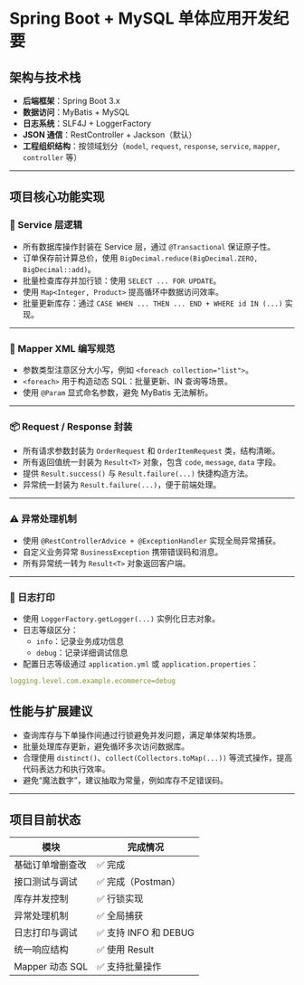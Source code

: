 # Spring Boot + MySQL 单体应用开发纪要

## 架构与技术栈

- **后端框架**：Spring Boot 3.x
- **数据访问**：MyBatis + MySQL
- **日志系统**：SLF4J + LoggerFactory
- **JSON 通信**：RestController + Jackson（默认）
- **工程组织结构**：按领域划分（`model`, `request`, `response`, `service`, `mapper`, `controller` 等）

---

## 项目核心功能实现

### 🧩 Service 层逻辑

- 所有数据库操作封装在 Service 层，通过 `@Transactional` 保证原子性。
- 订单保存前计算总价，使用 `BigDecimal.reduce(BigDecimal.ZERO, BigDecimal::add)`。
- 批量检查库存并加行锁：使用 `SELECT ... FOR UPDATE`。
- 使用 `Map<Integer, Product>` 提高循环中数据访问效率。
- 批量更新库存：通过 `CASE WHEN ... THEN ... END + WHERE id IN (...)` 实现。

---

### 🧾 Mapper XML 编写规范

- 参数类型注意区分大小写，例如 `<foreach collection="list">`。
- `<foreach>` 用于构造动态 SQL：批量更新、IN 查询等场景。
- 使用 `@Param` 显式命名参数，避免 MyBatis 无法解析。

---

### 📦 Request / Response 封装

- 所有请求参数封装为 `OrderRequest` 和 `OrderItemRequest` 类，结构清晰。
- 所有返回值统一封装为 `Result<T>` 对象，包含 `code`, `message`, `data` 字段。
- 提供 `Result.success()` 与 `Result.failure(...)` 快捷构造方法。
- 异常统一封装为 `Result.failure(...)`，便于前端处理。

---

### ⚠️ 异常处理机制

- 使用 `@RestControllerAdvice + @ExceptionHandler` 实现全局异常捕获。
- 自定义业务异常 `BusinessException` 携带错误码和消息。
- 所有异常统一转为 `Result<T>` 对象返回客户端。

---

### 📄 日志打印

- 使用 `LoggerFactory.getLogger(...)` 实例化日志对象。
- 日志等级区分：
    - `info`：记录业务成功信息
    - `debug`：记录详细调试信息
- 配置日志等级通过 `application.yml` 或 `application.properties`：

```yaml
logging.level.com.example.ecommerce=debug
```

## 性能与扩展建议

- 查询库存与下单操作间通过行锁避免并发问题，满足单体架构场景。
- 批量处理库存更新，避免循环多次访问数据库。
- 合理使用 `distinct()`、`collect(Collectors.toMap(...))` 等流式操作，提高代码表达力和执行效率。
- 避免“魔法数字”，建议抽取为常量，例如库存不足错误码。

---

## 项目目前状态

| 模块                 | 完成情况             |
|----------------------|----------------------|
| 基础订单增删查改     | ✅ 完成              |
| 接口测试与调试       | ✅ 完成（Postman）   |
| 库存并发控制         | ✅ 行锁实现          |
| 异常处理机制         | ✅ 全局捕获          |
| 日志打印与调试       | ✅ 支持 INFO 和 DEBUG |
| 统一响应结构         | ✅ 使用 Result<T>    |
| Mapper 动态 SQL      | ✅ 支持批量操作      |

